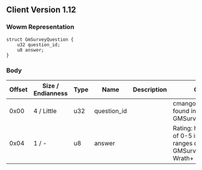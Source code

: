## Client Version 1.12

### Wowm Representation
```rust,ignore
struct GmSurveyQuestion {
    u32 question_id;
    u8 answer;
}
```
### Body
| Offset | Size / Endianness | Type | Name | Description | Comment |
| ------ | ----------------- | ---- | ---- | ----------- | ------- |
| 0x00 | 4 / Little | u32 | question_id |  | cmangos: questions found in GMSurveyQuestions.dbc |
| 0x04 | 1 / - | u8 | answer |  | Rating: hardcoded limit of 0-5 in pre-Wrath, ranges defined in GMSurveyAnswers.dbc Wrath+ |
